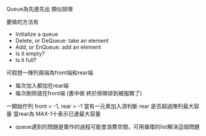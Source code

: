 Queue為先進先出 類似排隊

要做的方法有
* Initialize a queue
* Delete, or DeQueue: take an element
* Add, or EnQueue: add an element
* Is it empty?
* Is it full?

可假想一陣列兩端為front端和rear端
* 每次加入都加在rear端
* 每次刪除就在front端 (書中做 終於排隊排到被服務了)

一開始佇列 front = -1, rear = -1
當有一元素加入須判斷 rear 是否超過陣列最大容量
當rear為 MAX-1十表示已達最大容量

* queue遇到的問題是實作的過程可能會浪費空間，可用循環的list解決這個問題